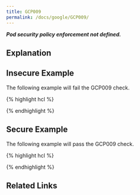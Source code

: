 ```yaml
---
title: GCP009
permalink: /docs/google/GCP009/
---
```


***Pod security policy enforcement not defined.***

## Explanation



## Insecure Example

The following example will fail the GCP009 check.

{% highlight hcl %}

{% endhighlight %}

## Secure Example

The following example will pass the GCP009 check.

{% highlight hcl %}

{% endhighlight %}

## Related Links


